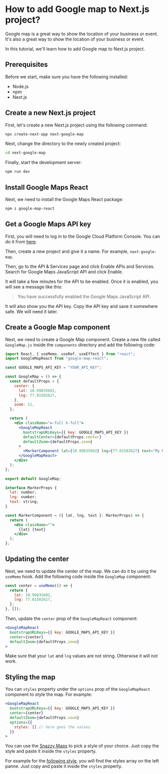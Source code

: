 # How to add Google map to Next.js project?

Google map is a great way to show the location of your business or event. It's also a great way to show the location of your business or event.

In this tutorial, we'll learn how to add Google map to Next.js project.

## Prerequisites

Before we start, make sure you have the following installed:

- Node.js
- npm
- Next.js

## Create a new Next.js project

First, let's create a new Next.js project using the following command:

```bash
npx create-next-app next-google-map
```

Next, change the directory to the newly created project:

```bash
cd next-google-map
```

Finally, start the development server:

```bash
npm run dev
```

## Install Google Maps React

Next, we need to install the Google Maps React package:

```bash
npm i google-map-react
```

## Get a Google Maps API key

First, you will need to log in to the Google Cloud Platform Console. You can do it from [here](https://console.cloud.google.com/).

Then, create a new project and give it a name. For example, `next-google-map`.

Then, go to the API & Services page and click Enable APIs and Services. Search for Google Maps JavaScript API and click Enable.

It will take a few minutes for the API to be enabled. Once it is enabled, you will see a message like this:

> You have successfully enabled the Google Maps JavaScript API.

It will also show you the API key. Copy the API key and save it somewhere safe. We will need it later.

## Create a Google Map component

Next, we need to create a Google Map component. Create a new file called `GoogleMap.js` inside the `components` directory and add the following code:

```jsx
import React, { useMemo, useRef, useEffect } from "react";
import GoogleMapReact from "google-map-react";

const GOOGLE_MAPS_API_KEY = "YOUR_API_KEY";

const GoogleMap = () => {
  const defaultProps = {
    center: {
      lat: 10.99835602,
      lng: 77.01502627,
    },
    zoom: 11,
  };

  return (
    <div className="w-full h-full">
      <GoogleMapReact
        bootstrapURLKeys={{ key: GOOGLE_MAPS_API_KEY }}
        defaultCenter={defaultProps.center}
        defaultZoom={defaultProps.zoom}
      >
        <MarkerComponent lat={10.99835602} lng={77.01502627} text="My Marker" />
      </GoogleMapReact>
    </div>
  );
};

export default GoogleMap;

interface MarkerProps {
  lat: number;
  lng: number;
  text: string;
}

const MarkerComponent = ({ lat, lng, text }: MarkerProps) => {
  return (
    <div className="">
      {lat} {text}
    </div>
  );
};
```

## Updating the center

Next, we need to update the center of the map. We can do it by using the `useMemo` hook. Add the following code inside the `GoogleMap` component:

```jsx
const center = useMemo(() => {
  return {
    lat: 10.99835602,
    lng: 77.01502627,
  };
}, []);
```

Then, update the `center` prop of the `GoogleMapReact` component:

```jsx
<GoogleMapReact
  bootstrapURLKeys={{ key: GOOGLE_MAPS_API_KEY }}
  center={center}
  defaultZoom={defaultProps.zoom}
>
```

Make sure that your `lat` and `lng` values are not string. Otherwise it will not work.

## Styling the map

You can `styles` property under the `options` prop of the `GoogleMapReact` component to style the map. For example:

```jsx
<GoogleMapReact
  bootstrapURLKeys={{ key: GOOGLE_MAPS_API_KEY }}
  center={center}
  defaultZoom={defaultProps.zoom}
  options={{
    styles: [] // here goes the values
  }}
>
```

You can use the [Snazzy Maps](https://snazzymaps.com/) to pick a style of your choice. Just copy the style and paste it inside the `styles` property.

For example for the [following style](https://snazzymaps.com/), you will find the styles array on the left panne. Just copy and paste it inside the `styles` property.

